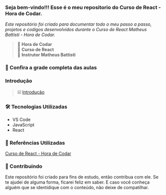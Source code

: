 
<!--
![](https://github.com/Diegojfsr/VideoAulas_JavaScript_HoraDeCodar/blob/main/img/Capa_Projetos_JavaScript1.jpg)
-->
### Seja bem-vindo!!! Esse é o meu repositorio do Curso de React - Hora de Codar.
_Este repositório foi criado para documentar todo o meu passo a passo, projetos e codigos desenvolvidos durante o Curso de React Matheus Battisti - Hora de Codar._

> 📌  <strong>Hora de Codar</strong>  
> 📌  <strong>Curso de React</strong>  
> 📌  <strong>Instrutor Matheus Battisti</strong>  

### 🚦 Confira a grade completa das aulas

### Introdução  
> ☑️ [Introdução]()





### 🛠 Tecnologias Utilizadas
- VS Code
- JavaScript
- React




### 📑 Referências Utilizadas
[Curso de React - Hora de Codar](https://www.youtube.com/playlist?list=PLnDvRpP8BneyVA0SZ2okm-QBojomniQVO)



### 🤝 Contribuindo
Este repositório foi criado para fins de estudo, então contribua com ele. Se te ajudei de alguma forma, ficarei feliz em
saber. E caso você conheça alguém que se identidique com o conteúdo, não deixe de compatilhar.











